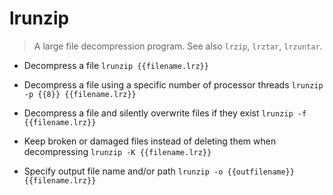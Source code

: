 # lrunzip
> A large file decompression program.
> See also `lrzip`, `lrztar`, `lrzuntar`.

- Decompress a file
`lrunzip {{filename.lrz}}`

- Decompress a file using a specific number of processor threads
`lrunzip -p {{8}} {{filename.lrz}}`

- Decompress a file and silently overwrite files if they exist
`lrunzip -f {{filename.lrz}}`

- Keep broken or damaged files instead of deleting them when decompressing
`lrunzip -K {{filename.lrz}}`

- Specify output file name and/or path
`lrunzip -o {{outfilename}} {{filename.lrz}}`

